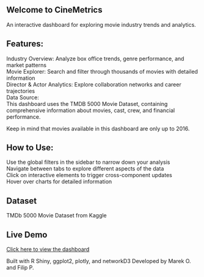 ## Welcome to CineMetrics
An interactive dashboard for exploring movie industry trends and analytics.

## Features:
Industry Overview: Analyze box office trends, genre performance, and market patterns<br>
Movie Explorer: Search and filter through thousands of movies with detailed information<br>
Director & Actor Analytics: Explore collaboration networks and career trajectories<br>
Data Source:<br>
This dashboard uses the TMDB 5000 Movie Dataset, containing comprehensive information about movies, cast, crew, and financial performance.<br>

Keep in mind that movies available in this dashboard are only up to 2016.

## How to Use:
Use the global filters in the sidebar to narrow down your analysis<br>
Navigate between tabs to explore different aspects of the data<br>
Click on interactive elements to trigger cross-component updates<br>
Hover over charts for detailed information<br>

## Dataset
TMDb 5000 Movie Dataset from Kaggle

## Live Demo
[Click here to view the dashboard](https://fpodalak.shinyapps.io/cinemetrics/)

Built with R Shiny, ggplot2, plotly, and networkD3
Developed by Marek O. and Filip P.
